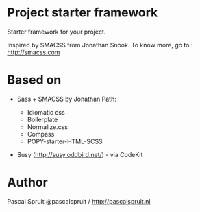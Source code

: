 Project starter framework
=========================

Starter framework for your project.

Inspired by SMACSS from Jonathan Snook. To know more, go to : http://smacss.com


Based on
==
 - Sass + SMACSS by Jonathan Path:
 	* Idiomatic css
 	* Boilerplate
 	* Normalize.css
	* Compass
	* POPY-starter-HTML-SCSS

- Susy (http://susy.oddbird.net/) - via CodeKit


Author
==
Pascal Spruit @pascalspruit / http://pascalspruit.nl
